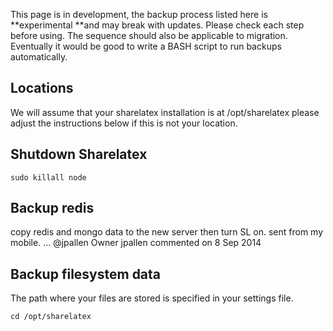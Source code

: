 This page is in development, the backup process listed here is **experimental **and may break with updates.
Please check each step before using.
The sequence should also be applicable to migration.
Eventually it would be good to write a BASH script to run backups automatically.

## Locations
We will assume that your sharelatex installation is at /opt/sharelatex
please adjust the instructions below if this is not your location.

## Shutdown Sharelatex
`sudo killall node`

## Backup redis
 copy redis and mongo data to the new server then turn SL on. sent from my mobile.
…
@jpallen
Owner
jpallen commented on 8 Sep 2014

## Backup filesystem data 
The path where your files are stored is specified in your settings file.

`cd /opt/sharelatex
`